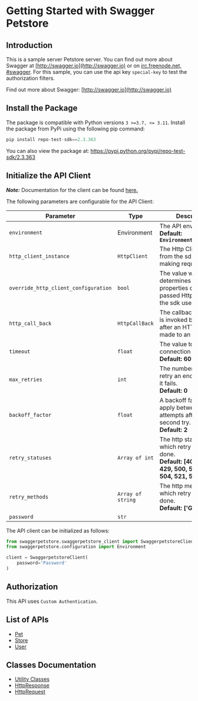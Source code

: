 
# Getting Started with Swagger Petstore

## Introduction

This is a sample server Petstore server.  You can find out more about Swagger at [http://swagger.io](http://swagger.io) or on [irc.freenode.net, #swagger](http://swagger.io/irc/).  For this sample, you can use the api key `special-key` to test the authorization filters.

Find out more about Swagger: [http://swagger.io](http://swagger.io)

## Install the Package

The package is compatible with Python versions `3 >=3.7, <= 3.11`.
Install the package from PyPi using the following pip command:

```python
pip install repo-test-sdk==2.3.363
```

You can also view the package at:
https://pypi.python.org/pypi/repo-test-sdk/2.3.363

## Initialize the API Client

**_Note:_** Documentation for the client can be found [here.](https://www.github.com/sdks-io/pyhton-new/tree/2.3.363/doc/client.md)

The following parameters are configurable for the API Client:

| Parameter | Type | Description |
|  --- | --- | --- |
| `environment` | Environment | The API environment. <br> **Default: `Environment.PRODUCTION`** |
| `http_client_instance` | `HttpClient` | The Http Client passed from the sdk user for making requests |
| `override_http_client_configuration` | `bool` | The value which determines to override properties of the passed Http Client from the sdk user |
| `http_call_back` | `HttpCallBack` | The callback value that is invoked before and after an HTTP call is made to an endpoint |
| `timeout` | `float` | The value to use for connection timeout. <br> **Default: 60** |
| `max_retries` | `int` | The number of times to retry an endpoint call if it fails. <br> **Default: 0** |
| `backoff_factor` | `float` | A backoff factor to apply between attempts after the second try. <br> **Default: 2** |
| `retry_statuses` | `Array of int` | The http statuses on which retry is to be done. <br> **Default: [408, 413, 429, 500, 502, 503, 504, 521, 522, 524]** |
| `retry_methods` | `Array of string` | The http methods on which retry is to be done. <br> **Default: ['GET', 'PUT']** |
| `password` | `str` |  |

The API client can be initialized as follows:

```python
from swaggerpetstore.swaggerpetstore_client import SwaggerpetstoreClient
from swaggerpetstore.configuration import Environment

client = SwaggerpetstoreClient(
    password='Password'
)
```

## Authorization

This API uses `Custom Authentication`.

## List of APIs

* [Pet](https://www.github.com/sdks-io/pyhton-new/tree/2.3.363/doc/controllers/pet.md)
* [Store](https://www.github.com/sdks-io/pyhton-new/tree/2.3.363/doc/controllers/store.md)
* [User](https://www.github.com/sdks-io/pyhton-new/tree/2.3.363/doc/controllers/user.md)

## Classes Documentation

* [Utility Classes](https://www.github.com/sdks-io/pyhton-new/tree/2.3.363/doc/utility-classes.md)
* [HttpResponse](https://www.github.com/sdks-io/pyhton-new/tree/2.3.363/doc/http-response.md)
* [HttpRequest](https://www.github.com/sdks-io/pyhton-new/tree/2.3.363/doc/http-request.md)

